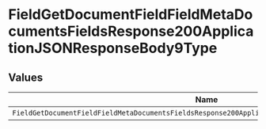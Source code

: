 # FieldGetDocumentFieldFieldMetaDocumentsFieldsResponse200ApplicationJSONResponseBody9Type


## Values

| Name                                                                                               | Value                                                                                              |
| -------------------------------------------------------------------------------------------------- | -------------------------------------------------------------------------------------------------- |
| `FieldGetDocumentFieldFieldMetaDocumentsFieldsResponse200ApplicationJSONResponseBody9TypeDropdown` | dropdown                                                                                           |